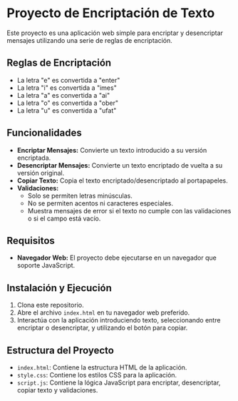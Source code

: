 # Proyecto de Encriptación de Texto

Este proyecto es una aplicación web simple para encriptar y desencriptar mensajes utilizando una serie de reglas de encriptación. 

## Reglas de Encriptación

- La letra "e" es convertida a "enter"
- La letra "i" es convertida a "imes"
- La letra "a" es convertida a "ai"
- La letra "o" es convertida a "ober"
- La letra "u" es convertida a "ufat"

## Funcionalidades

- **Encriptar Mensajes:** Convierte un texto introducido a su versión encriptada.
- **Desencriptar Mensajes:** Convierte un texto encriptado de vuelta a su versión original.
- **Copiar Texto:** Copia el texto encriptado/desencriptado al portapapeles.
- **Validaciones:** 
  - Solo se permiten letras minúsculas.
  - No se permiten acentos ni caracteres especiales.
  - Muestra mensajes de error si el texto no cumple con las validaciones o si el campo está vacío.

## Requisitos

- **Navegador Web:** El proyecto debe ejecutarse en un navegador que soporte JavaScript.

## Instalación y Ejecución

1. Clona este repositorio.
2. Abre el archivo `index.html` en tu navegador web preferido.
3. Interactúa con la aplicación introduciendo texto, seleccionando entre encriptar o desencriptar, y utilizando el botón para copiar.

## Estructura del Proyecto

- `index.html`: Contiene la estructura HTML de la aplicación.
- `style.css`: Contiene los estilos CSS para la aplicación.
- `script.js`: Contiene la lógica JavaScript para encriptar, desencriptar, copiar texto y validaciones.
